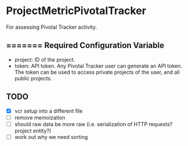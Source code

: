 ProjectMetricPivotalTracker
===========================

For assessing Pivotal Tracker activity.


=======
Required Configuration Variable
-------------------------------

* project: ID of the project.
* token: API token. Any Pivotal Tracker user can generate an API token. The token can be used to access private projects of the user, and all public projects.

TODO 
----

* [x] vcr setup into a different file
* [ ] remove memoization
* [ ] should raw data be more raw (i.e. serialization of HTTP requests? project entity?)
* [ ] work out why we need sorting
